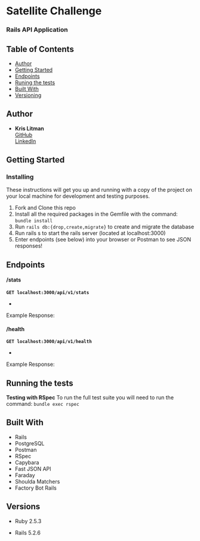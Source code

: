 # Satellite Challenge

### Rails API Application

## Table of Contents

  - [Author](#author)
  - [Getting Started](#getting-started)
  - [Endpoints](#endpoints)
  - [Runing the tests](#running-the-tests)
  - [Built With](#built-with)
  - [Versioning](#versions)

## Author

  - **Kris Litman**<br>
    [GitHub](https://github.com/krislitman)<br>
    [LinkedIn](https://www.linkedin.com/in/kris-litman/)

## Getting Started

<!-- Add application specific instructions -->

### Installing

These instructions will get you up and running with a copy of the project on
your local machine for development and testing purposes.

1. Fork and Clone this repo
2. Install all the required packages in the Gemfile with the command: `bundle install`
3. Run `rails db:{drop,create,migrate}` to create and migrate the database
4. Run rails s to start the rails server (located at localhost:3000)
5. Enter endpoints (see below) into your browser or Postman to see JSON responses!

## Endpoints

#### /stats

**`GET localhost:3000/api/v1/stats`**

<ul>
  <li>
  </li>
</ul>

Example Response:

#### /health

**`GET localhost:3000/api/v1/health`**

<ul>
  <li>
  </li>
</ul>

Example Response:


## Running the tests 

**Testing with RSpec**
To run the full test suite you will need to run the command:
`bundle exec rspec`

<!-- Add where to find and run unit tests -->

## Built With

- Rails
- PostgreSQL
- Postman
- RSpec
- Capybara
- Fast JSON API
- Faraday
- Shoulda Matchers
- Factory Bot Rails

## Versions

- Ruby 2.5.3

- Rails 5.2.6
